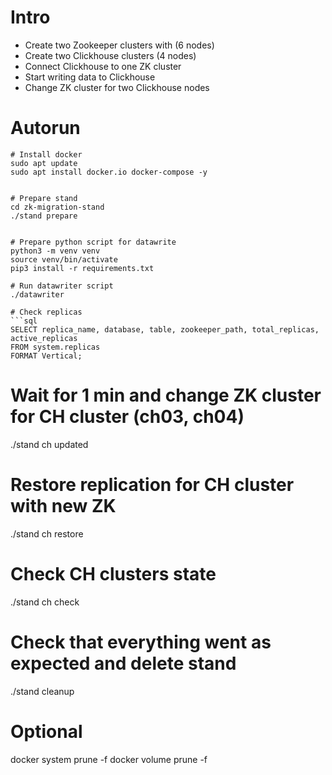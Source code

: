 # Intro

* Create two Zookeeper clusters with (6 nodes)
* Create two Clickhouse clusters (4 nodes)
* Connect Clickhouse to one ZK cluster
* Start writing data to Clickhouse
* Change ZK cluster for two Clickhouse nodes



# Autorun

```shell
# Install docker
sudo apt update
sudo apt install docker.io docker-compose -y


# Prepare stand
cd zk-migration-stand
./stand prepare


# Prepare python script for datawrite
python3 -m venv venv
source venv/bin/activate
pip3 install -r requirements.txt

# Run datawriter script
./datawriter

# Check replicas
```sql
SELECT replica_name, database, table, zookeeper_path, total_replicas, active_replicas
FROM system.replicas
FORMAT Vertical;
```


# Wait for 1 min and change ZK cluster for CH cluster (ch03, ch04)
./stand ch updated

# Restore replication for CH cluster with new ZK
./stand ch restore

# Check CH clusters state
./stand ch check


# Check that everything went as expected and delete stand
./stand cleanup

# Optional
docker system prune -f
docker volume prune -f
```

